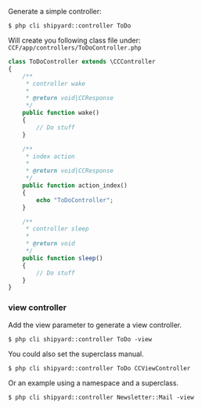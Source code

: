 Generate a simple controller: 

```
$ php cli shipyard::controller ToDo
```

Will create you following class file under: `CCF/app/controllers/ToDoController.php`

```php
class ToDoController extends \CCController
{
	/**
	 * controller wake
	 * 
	 * @return void|CCResponse
	 */
	public function wake()
	{
		// Do stuff
	}

	/**
	 * index action
	 * 
	 * @return void|CCResponse
	 */
	public function action_index()
	{
		echo "ToDoController";
	}

	/**
	 * controller sleep
	 * 
	 * @return void
	 */
	public function sleep()
	{
		// Do stuff
	}
}
```

### view controller

Add the view parameter to generate a view controller.

```
$ php cli shipyard::controller ToDo -view 
```

You could also set the superclass manual.

```
$ php cli shipyard::controller ToDo CCViewController 
```

Or an example using a namespace and a superclass.

```
$ php cli shipyard::controller Newsletter::Mail -view 
```